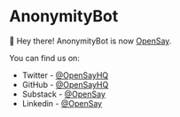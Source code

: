 # AnonymityBot

👋 Hey there! AnonymityBot is now [OpenSay](https://opensay.co).

You can find us on:
- Twitter - [@OpenSayHQ](https://twitter.com/OpenSayHQ)
- GitHub - [@OpenSayHQ](https://github.com/OpenSayHQ)
- Substack - [@OpenSay](https://opensay.substack.com)
- Linkedin - [@OpenSay](https://linkedin.com/company/opensay)
